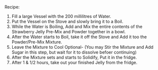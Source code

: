 Recipe:

1. Fill a large Vessel with the 200 millilitres of Water.
2. Put the Vessel on the Stove and slowly bring it to a Boil.
3. While the Water is Boiling, Add and Mix the entire contents of the Strawberry Jelly Pre-Mix and Powder together in a bowl.
4. After the Water starts to Boil, take it off the Stove and Add it too the Powder/Pre-Mix Mixture.
5. Leave the Mixture to Cool
Optional- (You may Stir the Mixture and Add Sugar in this step, but wait for it to dissolve befoer continuing)
6. After the Mixture sets and starts to Solidify, Put it in the fridge.
7. After 1 & 1/2 hours, take out your finished Jelly from the fridge.
